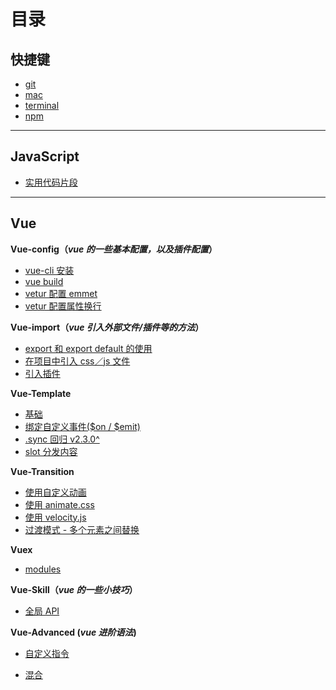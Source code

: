 # 目录
## 快捷键 
- [git](https://github.com/Musiky/Article/blob/master/hotKey/git.md)
- [mac](https://github.com/Musiky/Article/blob/master/hotKey/mac.md)
- [terminal](https://github.com/Musiky/Article/blob/master/hotKey/terminal.md)
- [npm](https://github.com/Musiky/Article/blob/master/hotKey/npm.md)

---

## JavaScript
- [实用代码片段](https://github.com/Musiky/Article/blob/master/JavaScript/util.md)

---

## Vue
**Vue-config（*vue 的一些基本配置，以及插件配置*）**

- [vue-cli 安装](https://github.com/Musiky/Article/blob/master/Vue/Vue-config/1_vue-cli-setup.md)
- [vue build](https://github.com/Musiky/Article/blob/master/Vue/Vue-config/2_vue-cli-build.md)
- [vetur 配置 emmet](https://github.com/Musiky/Article/blob/master/Vue/Vue-config/3.1_vetur-emmet.md)
- [vetur 配置属性换行](https://github.com/Musiky/Article/blob/master/Vue/Vue-config/3.2_vetur-attr-wrap.md)

**Vue-import（*vue 引入外部文件/插件等的方法*）**

- [export 和 export default 的使用](https://github.com/Musiky/Article/blob/master/Vue/Vue-import/0_export.md)
- [在项目中引入 css／js 文件](https://github.com/Musiky/Article/blob/master/Vue/Vue-import/1_import-js-css.md)
- [引入插件](https://github.com/Musiky/Article/blob/master/Vue/Vue-import/2_import-plugin.md)

**Vue-Template**

- [基础](https://github.com/Musiky/Article/blob/master/Vue/Vue-template/1_base.md)
- [绑定自定义事件($on / $emit)](https://github.com/Musiky/Article/blob/master/Vue/Vue-template/2_event.md)
- [.sync 回归 v2.3.0^](https://github.com/Musiky/Article/blob/master/Vue/Vue-template/3_sync.md)
- [slot 分发内容](https://github.com/Musiky/Article/blob/master/Vue/Vue-template/4_slot.md)

**Vue-Transition**

- [使用自定义动画](https://github.com/Musiky/Article/blob/master/Vue/Vue-transition/1_customize.md)
- [使用 animate.css](https://github.com/Musiky/Article/blob/master/Vue/Vue-transition/2_animate.css.md)
- [使用 velocity.js](https://github.com/Musiky/Article/blob/master/Vue/Vue-transition/3_velocity.md)
- [过渡模式 - 多个元素之间替换](https://github.com/Musiky/Article/blob/master/Vue/Vue-transition/4_ele-replace.md)

**Vuex**
- [modules](https://github.com/Musiky/Article/blob/master/Vue/Vuex/modules.md)

**Vue-Skill（*vue 的一些小技巧*）**

- [全局 API](https://github.com/Musiky/Article/blob/master/Vue/Vue-skill/1_global-api.md)

**Vue-Advanced (*vue 进阶语法*)**

- [自定义指令](https://github.com/Musiky/Article/blob/master/Vue/Vue-advanced/customize.md)

- [混合](https://github.com/Musiky/Article/blob/master/Vue/Vue-advanced/mixins.md)


